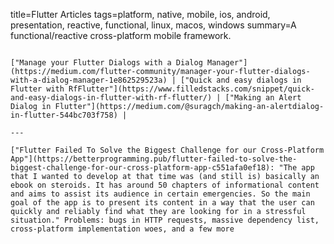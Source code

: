 title=Flutter Articles
tags=platform, native, mobile, ios, android, presentation, reactive, functional, linux, macos, windows
summary=A functional/reactive cross-platform mobile framework.
~~~~~~

["Manage your Flutter Dialogs with a Dialog Manager"](https://medium.com/flutter-community/manager-your-flutter-dialogs-with-a-dialog-manager-1e862529523a) | ["Quick and easy dialogs in Flutter with RfFlutter"](https://www.filledstacks.com/snippet/quick-and-easy-dialogs-in-flutter-with-rf-flutter/) | ["Making an Alert Dialog in Flutter"](https://medium.com/@suragch/making-an-alertdialog-in-flutter-544bc703f758) | 

---

["Flutter Failed To Solve the Biggest Challenge for our Cross-Platform App"](https://betterprogramming.pub/flutter-failed-to-solve-the-biggest-challenge-for-our-cross-platform-app-c551afa0ef18): "The app that I wanted to develop at that time was (and still is) basically an ebook on steroids. It has around 50 chapters of informational content and aims to assist its audience in certain emergencies. So the main goal of the app is to present its content in a way that the user can quickly and reliably find what they are looking for in a stressful situation." Problems: bugs in HTTP requests, massive dependency list, cross-platform implementation woes, and a few more

